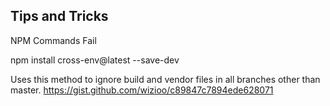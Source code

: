 ## Tips and Tricks

NPM Commands Fail

npm install cross-env@latest --save-dev


Uses this method to ignore build and vendor files in all branches other than master.
https://gist.github.com/wizioo/c89847c7894ede628071
